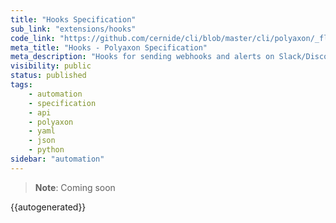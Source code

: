 ```yaml
---
title: "Hooks Specification"
sub_link: "extensions/hooks"
code_link: "https://github.com/cernide/cli/blob/master/cli/polyaxon/_flow/hooks/__init__.py"
meta_title: "Hooks - Polyaxon Specification"
meta_description: "Hooks for sending webhooks and alerts on Slack/Discord/... when a job fails, succeeds, stops... and integrating with external systems"
visibility: public
status: published
tags:
    - automation
    - specification
    - api
    - polyaxon
    - yaml
    - json
    - python
sidebar: "automation"
---
```


> **Note**: Coming soon

{{autogenerated}}
